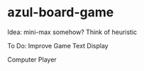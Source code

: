 # azul-board-game

Idea: mini-max somehow? Think of heuristic

To Do: Improve Game Text Display

Computer Player
